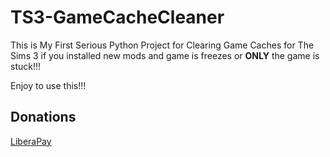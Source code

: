 # TS3-GameCacheCleaner
This is My First Serious Python Project for Clearing Game Caches for The Sims 3 if you installed new mods and game is freezes or **ONLY** the game is stuck!!!

Enjoy to use this!!!

## Donations

[LiberaPay](https://liberapay.com/RikkoMatsumatoOfficial/donate)
